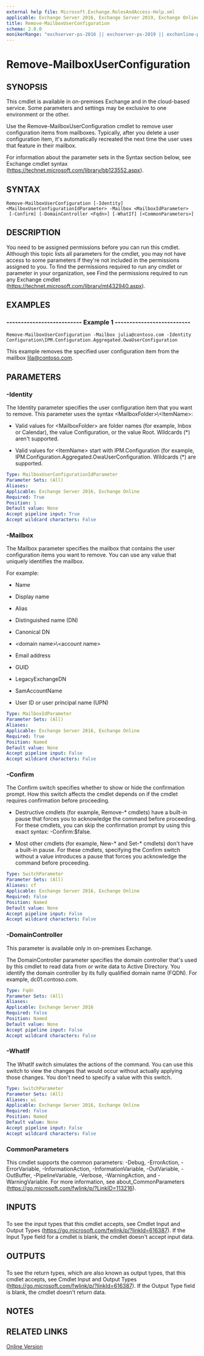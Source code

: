 ```yaml
---
external help file: Microsoft.Exchange.RolesAndAccess-Help.xml
applicable: Exchange Server 2016, Exchange Server 2019, Exchange Online
title: Remove-MailboxUserConfiguration
schema: 2.0.0
monikerRange: "exchserver-ps-2016 || exchserver-ps-2019 || exchonline-ps"
---
```


# Remove-MailboxUserConfiguration

## SYNOPSIS
This cmdlet is available in on-premises Exchange and in the cloud-based service. Some parameters and settings may be exclusive to one environment or the other.

Use the Remove-MailboxUserConfiguration cmdlet to remove user configuration items from mailboxes. Typically, after you delete a user configuration item, it's automatically recreated the next time the user uses that feature in their mailbox.

For information about the parameter sets in the Syntax section below, see Exchange cmdlet syntax (https://technet.microsoft.com/library/bb123552.aspx).

## SYNTAX

```
Remove-MailboxUserConfiguration [-Identity] <MailboxUserConfigurationIdParameter> -Mailbox <MailboxIdParameter>
 [-Confirm] [-DomainController <Fqdn>] [-WhatIf] [<CommonParameters>]
```

## DESCRIPTION
You need to be assigned permissions before you can run this cmdlet. Although this topic lists all parameters for the cmdlet, you may not have access to some parameters if they're not included in the permissions assigned to you. To find the permissions required to run any cmdlet or parameter in your organization, see Find the permissions required to run any Exchange cmdlet (https://technet.microsoft.com/library/mt432940.aspx).

## EXAMPLES

### -------------------------- Example 1 --------------------------
```
Remove-MailboxUserConfiguration -Mailbox julia@contoso.com -Identity Configuration\IPM.Configuration.Aggregated.OwaUserConfiguration
```

This example removes the specified user configuration item from the mailbox lila@contoso.com.

## PARAMETERS

### -Identity
The Identity parameter specifies the user configuration item that you want to remove. This parameter uses the syntax \<MailboxFolder\>\\\<ItemName\>:

- Valid values for \<MailboxFolder\> are folder names (for example, Inbox or Calendar), the value Configuration, or the value Root. Wildcards (\*) aren't supported.

- Valid values for \<ItemName\> start with IPM.Configuration (for example, IPM.Configuration.Aggregated.OwaUserConfiguration. Wildcards (\*) are supported.

```yaml
Type: MailboxUserConfigurationIdParameter
Parameter Sets: (All)
Aliases:
Applicable: Exchange Server 2016, Exchange Online
Required: True
Position: 1
Default value: None
Accept pipeline input: True
Accept wildcard characters: False
```

### -Mailbox
The Mailbox parameter specifies the mailbox that contains the user configuration items you want to remove. You can use any value that uniquely identifies the mailbox.

For example:

- Name

- Display name

- Alias

- Distinguished name (DN)

- Canonical DN

- \<domain name\>\\\<account name\>

- Email address

- GUID

- LegacyExchangeDN

- SamAccountName

- User ID or user principal name (UPN)

```yaml
Type: MailboxIdParameter
Parameter Sets: (All)
Aliases:
Applicable: Exchange Server 2016, Exchange Online
Required: True
Position: Named
Default value: None
Accept pipeline input: False
Accept wildcard characters: False
```

### -Confirm
The Confirm switch specifies whether to show or hide the confirmation prompt. How this switch affects the cmdlet depends on if the cmdlet requires confirmation before proceeding.

- Destructive cmdlets (for example, Remove-\* cmdlets) have a built-in pause that forces you to acknowledge the command before proceeding. For these cmdlets, you can skip the confirmation prompt by using this exact syntax: -Confirm:$false.

- Most other cmdlets (for example, New-\* and Set-\* cmdlets) don't have a built-in pause. For these cmdlets, specifying the Confirm switch without a value introduces a pause that forces you acknowledge the command before proceeding.

```yaml
Type: SwitchParameter
Parameter Sets: (All)
Aliases: cf
Applicable: Exchange Server 2016, Exchange Online
Required: False
Position: Named
Default value: None
Accept pipeline input: False
Accept wildcard characters: False
```

### -DomainController
This parameter is available only in on-premises Exchange.

The DomainController parameter specifies the domain controller that's used by this cmdlet to read data from or write data to Active Directory. You identify the domain controller by its fully qualified domain name (FQDN). For example, dc01.contoso.com.

```yaml
Type: Fqdn
Parameter Sets: (All)
Aliases:
Applicable: Exchange Server 2016
Required: False
Position: Named
Default value: None
Accept pipeline input: False
Accept wildcard characters: False
```

### -WhatIf
The WhatIf switch simulates the actions of the command. You can use this switch to view the changes that would occur without actually applying those changes. You don't need to specify a value with this switch.

```yaml
Type: SwitchParameter
Parameter Sets: (All)
Aliases: wi
Applicable: Exchange Server 2016, Exchange Online
Required: False
Position: Named
Default value: None
Accept pipeline input: False
Accept wildcard characters: False
```

### CommonParameters
This cmdlet supports the common parameters: -Debug, -ErrorAction, -ErrorVariable, -InformationAction, -InformationVariable, -OutVariable, -OutBuffer, -PipelineVariable, -Verbose, -WarningAction, and -WarningVariable. For more information, see about_CommonParameters (https://go.microsoft.com/fwlink/p/?LinkID=113216).

## INPUTS

###  
To see the input types that this cmdlet accepts, see Cmdlet Input and Output Types (https://go.microsoft.com/fwlink/p/?linkId=616387). If the Input Type field for a cmdlet is blank, the cmdlet doesn't accept input data.

## OUTPUTS

###  
To see the return types, which are also known as output types, that this cmdlet accepts, see Cmdlet Input and Output Types (https://go.microsoft.com/fwlink/p/?linkId=616387). If the Output Type field is blank, the cmdlet doesn't return data.

## NOTES

## RELATED LINKS

[Online Version](https://technet.microsoft.com/library/5b85049e-1437-4308-9694-c412bc835bcf.aspx)
